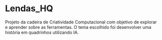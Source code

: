 # Lendas_HQ
Projeto da cadeira de Criatividade Computacional com objetivo de explorar e aprender sobre as ferramentas. O tema escolhido foi desenvolver uma história em quadrinhos utilizando IA.
